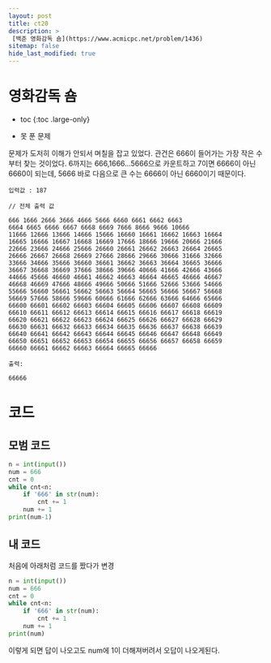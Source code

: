 ```yaml
---
layout: post
title: ct20
description: >
 [백준 영화감독 숌](https://www.acmicpc.net/problem/1436)
sitemap: false
hide_last_modified: true
---
```

# 영화감독 숌

* toc
{:toc .large-only}

- 못 푼 문제

문제가 도저히 이해가 안되서 며칠을 잡고 있었다.
관건은 666이 들어가는 가장 작은 수부터 찾는 것이었다.
6까지는 666,1666…5666으로 카운트하고 7이면 6666이 아닌 6660이 되는데,
5666 바로 다음으로 큰 수는 6666이 아닌 6660이기 때문이다.

```
입력값 : 187

// 전체 출력 값

666 1666 2666 3666 4666 5666 6660 6661 6662 6663
6664 6665 6666 6667 6668 6669 7666 8666 9666 10666
11666 12666 13666 14666 15666 16660 16661 16662 16663 16664
16665 16666 16667 16668 16669 17666 18666 19666 20666 21666
22666 23666 24666 25666 26660 26661 26662 26663 26664 26665
26666 26667 26668 26669 27666 28666 29666 30666 31666 32666
33666 34666 35666 36660 36661 36662 36663 36664 36665 36666
36667 36668 36669 37666 38666 39666 40666 41666 42666 43666
44666 45666 46660 46661 46662 46663 46664 46665 46666 46667
46668 46669 47666 48666 49666 50666 51666 52666 53666 54666
55666 56660 56661 56662 56663 56664 56665 56666 56667 56668
56669 57666 58666 59666 60666 61666 62666 63666 64666 65666
66600 66601 66602 66603 66604 66605 66606 66607 66608 66609
66610 66611 66612 66613 66614 66615 66616 66617 66618 66619
66620 66621 66622 66623 66624 66625 66626 66627 66628 66629
66630 66631 66632 66633 66634 66635 66636 66637 66638 66639
66640 66641 66642 66643 66644 66645 66646 66647 66648 66649
66650 66651 66652 66653 66654 66655 66656 66657 66658 66659
66660 66661 66662 66663 66664 66665 66666

출력:

66666
```

# 코드

## 모범 코드

```python
n = int(input())
num = 666
cnt = 0
while cnt<n:
    if '666' in str(num):
        cnt += 1
    num += 1
print(num-1)
```

## 내 코드

처음에 아래처럼 코드를 짰다가 변경

```python
n = int(input())
num = 666
cnt = 0
while cnt<n:
    if '666' in str(num):
        cnt += 1
    num += 1
print(num)
```

이렇게 되면 답이 나오고도 num에 1이 더해져버려서 오답이 나오게된다.